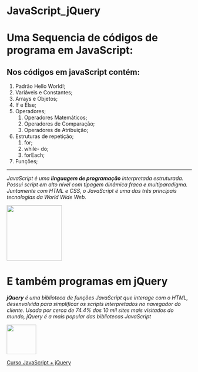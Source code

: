 # JavaScript_jQuery
 
<h1>Uma Sequencia de códigos de programa em JavaScript:</h1>

<h2>Nos códigos em javaScript contém:</h2>

<ol>
    <li>Padrão Hello World!; 
    <li>Variáveis e Constantes;
    <li>Arrays e Objetos;
    <li>If e Else;
    <li>Operadores;
        <ol>
            <li>Operadores Matemáticos;
            <li>Operadores de Comparação;
            <li>Operadores de Atribuição;
        </ol>
    <li>Estruturas de repetição;
        <ol>
            <li>for;
            <li>while- do;
            <li>forEach;
        </ol>
    <li>Funções;
</ol>
<hr>
<p>
    <i>
        JavaScript é uma <strong>linguagem de programação</strong> interpretada estruturada.
        Possui script em alto nível com tipagem dinâmica fraca e multiparadigma. Juntamente com HTML e CSS, o JavaScript é uma das três principais tecnologias da World Wide Web.
    </i>
</p>

<img src="https://upload.wikimedia.org/wikipedia/commons/d/dc/Javascript-shield.png" height="150">

<h1>E também programas em jQuery</h1>

<p><i><strong>jQuery</strong> é uma biblioteca de funções JavaScript que interage com o HTML, desenvolvida para simplificar os scripts interpretados no navegador do cliente. Usada por cerca de 74.4% dos 10 mil sites mais visitados do mundo, jQuery é a mais popular das bibliotecas JavaScript</i></p>

<img src="https://logodownload.org/wp-content/uploads/2017/10/jquery-logo.png" height="80">

<a href="https://www.udemy.com/course/draft/811834/learn/lecture/5279644#overview" target="_blank" rel="external">Curso JavaScript + jQuery</a>

